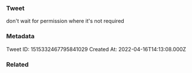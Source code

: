 ### Tweet
don't wait for permission where it's not required

### Metadata
Tweet ID: 1515332467795841029
Created At: 2022-04-16T14:13:08.000Z

### Related

